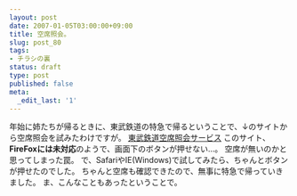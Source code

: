 ```yaml
---
layout: post
date: 2007-01-05T03:00:00+09:00
title: 空席照会。
slug: post_80
tags:
- チラシの裏
status: draft
type: post
published: false
meta:
  _edit_last: '1'
---
```

年始に姉たちが帰るときに、東武鉄道の特急で帰るということで、↓のサイトから空席照会を試みたわけですが。
<a href="http://express-seat.tobu.co.jp/train/index.html">東武鉄道空席照会サービス</a>
このサイト、<strong>FireFoxには未対応</strong>のようで、画面下のボタンが押せない…。
空席が無いのかと思ってしまった罠。
で、SafariやIE(Windows)で試してみたら、ちゃんとボタンが押せたのでした。
ちゃんと空席も確認できたので、無事に特急で帰っていきました。
ま、こんなこともあったということで。
